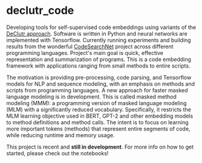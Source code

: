 # declutr_code
Developing tools for self-supervised code embeddings using variants of the [DeClutr approach](https://arxiv.org/abs/2006.03659). Software is written in Python and neural networks are implemented with Tensorflow. Currently running experiments and building results from the wonderful [CodeSearchNet](https://github.com/github/CodeSearchNet) project across different programming languages. Project's main goal is quick, effective representation and summarization of programs. This is a code embedding framework with applications ranging from small methods to entire scripts. 

The motivation is providing pre-processing, code parsing, and Tensorflow models for NLP and sequence modeling, with an emphasis on methods and scripts from programming languages. A new approach for faster masked language modeling is in development. This is called masked method modeling (MMM): a programming version of masked language modeling (MLM) with a significantly reduced vocabulary. Specifically, it restricts the MLM learning objective used in BERT, GPT-2 and other embedding models to method definitions and method calls. The intent is to focus on learning more important tokens (methods) that represent entire segments of code, while reducing runtime and memory usage. 

This project is recent and **still in development**. For more info on how to get started, please check out the notebooks! 

